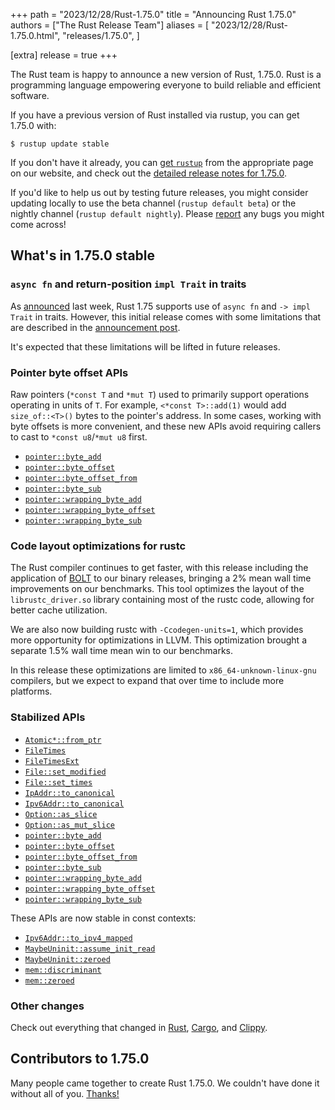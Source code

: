 +++
path = "2023/12/28/Rust-1.75.0"
title = "Announcing Rust 1.75.0"
authors = ["The Rust Release Team"]
aliases = [
    "2023/12/28/Rust-1.75.0.html",
    "releases/1.75.0",
]

[extra]
release = true
+++

The Rust team is happy to announce a new version of Rust, 1.75.0. Rust is a programming language empowering everyone to build reliable and efficient software.

If you have a previous version of Rust installed via rustup, you can get 1.75.0 with:

```
$ rustup update stable
```

If you don't have it already, you can [get `rustup`](https://www.rust-lang.org/install.html) from the appropriate page on our website, and check out the [detailed release notes for 1.75.0](https://doc.rust-lang.org/nightly/releases.html#version-1750-2023-12-28).

If you'd like to help us out by testing future releases, you might consider updating locally to use the beta channel (`rustup default beta`) or the nightly channel (`rustup default nightly`). Please [report](https://github.com/rust-lang/rust/issues/new/choose) any bugs you might come across!

## What's in 1.75.0 stable

### `async fn` and return-position `impl Trait` in traits

As [announced](https://blog.rust-lang.org/2023/12/21/async-fn-rpit-in-traits.html)
last week, Rust 1.75 supports use of `async fn` and `-> impl Trait` in traits.
However, this initial release comes with some limitations that are described in
the [announcement post](https://blog.rust-lang.org/2023/12/21/async-fn-rpit-in-traits.html#where-the-gaps-lie).

It's expected that these limitations will be lifted in future releases.

### Pointer byte offset APIs

Raw pointers (`*const T` and `*mut T`) used to primarily support operations
operating in units of `T`. For example, `<*const T>::add(1)` would add
`size_of::<T>()` bytes to the pointer's address. In some cases, working with
byte offsets is more convenient, and these new APIs avoid requiring callers to
cast to `*const u8`/`*mut u8` first.

- [`pointer::byte_add`](https://doc.rust-lang.org/stable/core/primitive.pointer.html#method.byte_add)
- [`pointer::byte_offset`](https://doc.rust-lang.org/stable/core/primitive.pointer.html#method.byte_offset)
- [`pointer::byte_offset_from`](https://doc.rust-lang.org/stable/core/primitive.pointer.html#method.byte_offset_from)
- [`pointer::byte_sub`](https://doc.rust-lang.org/stable/core/primitive.pointer.html#method.byte_sub)
- [`pointer::wrapping_byte_add`](https://doc.rust-lang.org/stable/core/primitive.pointer.html#method.wrapping_byte_add)
- [`pointer::wrapping_byte_offset`](https://doc.rust-lang.org/stable/core/primitive.pointer.html#method.wrapping_byte_offset)
- [`pointer::wrapping_byte_sub`](https://doc.rust-lang.org/stable/core/primitive.pointer.html#method.wrapping_byte_sub)

### Code layout optimizations for rustc

The Rust compiler continues to get faster, with this release including the
application of
[BOLT](https://github.com/llvm/llvm-project/blob/main/bolt/README.md) to our
binary releases, bringing a 2% mean wall time improvements on our
benchmarks. This tool optimizes the layout of the `librustc_driver.so` library
containing most of the rustc code, allowing for better cache utilization.

We are also now building rustc with `-Ccodegen-units=1`, which provides more
opportunity for optimizations in LLVM. This optimization brought a separate
1.5% wall time mean win to our benchmarks.

In this release these optimizations are limited to `x86_64-unknown-linux-gnu`
compilers, but we expect to expand that over time to include more platforms.

### Stabilized APIs

- [`Atomic*::from_ptr`](https://doc.rust-lang.org/stable/core/sync/atomic/struct.AtomicUsize.html#method.from_ptr)
- [`FileTimes`](https://doc.rust-lang.org/stable/std/fs/struct.FileTimes.html)
- [`FileTimesExt`](https://doc.rust-lang.org/stable/std/os/windows/fs/trait.FileTimesExt.html)
- [`File::set_modified`](https://doc.rust-lang.org/stable/std/fs/struct.File.html#method.set_modified)
- [`File::set_times`](https://doc.rust-lang.org/stable/std/fs/struct.File.html#method.set_times)
- [`IpAddr::to_canonical`](https://doc.rust-lang.org/stable/core/net/enum.IpAddr.html#method.to_canonical)
- [`Ipv6Addr::to_canonical`](https://doc.rust-lang.org/stable/core/net/struct.Ipv6Addr.html#method.to_canonical)
- [`Option::as_slice`](https://doc.rust-lang.org/stable/core/option/enum.Option.html#method.as_slice)
- [`Option::as_mut_slice`](https://doc.rust-lang.org/stable/core/option/enum.Option.html#method.as_mut_slice)
- [`pointer::byte_add`](https://doc.rust-lang.org/stable/core/primitive.pointer.html#method.byte_add)
- [`pointer::byte_offset`](https://doc.rust-lang.org/stable/core/primitive.pointer.html#method.byte_offset)
- [`pointer::byte_offset_from`](https://doc.rust-lang.org/stable/core/primitive.pointer.html#method.byte_offset_from)
- [`pointer::byte_sub`](https://doc.rust-lang.org/stable/core/primitive.pointer.html#method.byte_sub)
- [`pointer::wrapping_byte_add`](https://doc.rust-lang.org/stable/core/primitive.pointer.html#method.wrapping_byte_add)
- [`pointer::wrapping_byte_offset`](https://doc.rust-lang.org/stable/core/primitive.pointer.html#method.wrapping_byte_offset)
- [`pointer::wrapping_byte_sub`](https://doc.rust-lang.org/stable/core/primitive.pointer.html#method.wrapping_byte_sub)

These APIs are now stable in const contexts:

- [`Ipv6Addr::to_ipv4_mapped`](https://doc.rust-lang.org/stable/core/net/struct.Ipv6Addr.html#method.to_ipv4_mapped)
- [`MaybeUninit::assume_init_read`](https://doc.rust-lang.org/stable/core/mem/union.MaybeUninit.html#method.assume_init_read)
- [`MaybeUninit::zeroed`](https://doc.rust-lang.org/stable/core/mem/union.MaybeUninit.html#method.zeroed)
- [`mem::discriminant`](https://doc.rust-lang.org/stable/core/mem/fn.discriminant.html)
- [`mem::zeroed`](https://doc.rust-lang.org/stable/core/mem/fn.zeroed.html)

### Other changes

Check out everything that changed in [Rust](https://github.com/rust-lang/rust/releases/tag/1.75.0), [Cargo](https://doc.rust-lang.org/nightly/cargo/CHANGELOG.html#cargo-175-2023-12-28), and [Clippy](https://github.com/rust-lang/rust-clippy/blob/master/CHANGELOG.md#rust-175).

## Contributors to 1.75.0

Many people came together to create Rust 1.75.0. We couldn't have done it without all of you. [Thanks!](https://thanks.rust-lang.org/rust/1.75.0/)

